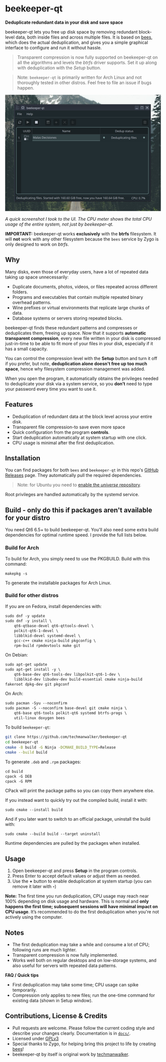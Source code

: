 # beekeeper-qt

**Deduplicate redundant data in your disk and save space**    

beekeeper-qt lets you free up disk space by removing redundant block-level data, both inside files and across multiple files. It is based on [bees](https://github.com/Zygo/bees), which does the actual deduplication, and gives you a simple graphical interface to configure and run it without hassle.

> Transparent compression is now fully supported on beekeeper-qt on all the algorithms and levels the *btrfs* driver supports. Set it up along with deduplication with the *Setup* button.

> Note: `beekeeper-qt` is primarily written for Arch Linux and not thoroughly tested in other distros. Feel free to file an issue if bugs happen.

![A quick screenshot I took to the UI. The CPU meter shows the total CPU usage of the entire system, not just by beekeeper-qt.](docs/ui.png)

*A quick screenshot I took to the UI. The CPU meter shows the total CPU usage of the entire system, not just by beekeeper-qt.*

**IMPORTANT:** beekeeper-qt works **exclusively** with the **btrfs** filesystem. It will **not** work with any other filesystem because the `bees` service by Zygo is only designed to work on *btrfs*.

## Why

Many disks, even those of everyday users, have a lot of repeated data taking up space unnecessarily:  

- Duplicate documents, photos, videos, or files repeated across different folders.  
- Programs and executables that contain multiple repeated binary overhead patterns.  
- Wine prefixes or virtual environments that replicate large chunks of data.  
- Database systems or servers storing repeated blocks.  

beekeeper-qt finds these redundant patterns and compresses or deduplicates them, freeing up space. Now that it supports **automatic transparent compression**, every new file written in your disk is compressed just-in-time to be able to fit more of your files in your disk, especially if it has a small capacity.

You can control the compression level with the **Setup** button and turn it off if you prefer, but note, **deduplication alone doesn't free up too much space**, hence why filesystem compression management was added.

When you open the program, it automatically obtains the privileges needed to deduplicate your disk via a system service, so you **don’t** need to type your password every time you want to use it.

## Features

- Deduplication of redundant data at the block level across your entire disk.
- Transparent file compression-to save even more space
- Quick configuration from the program **controls**.  
- Start deduplication automatically at system startup with one click.  
- CPU usage is minimal after the first deduplication.

## Installation

You can find packages for both `bees` and `beekeeper-qt` in this repo's [GitHub Releases](https://github.com/techmanwalker/beekeeper-qt/releases) page. They automatically pull the required dependencies.
> Note: for Ubuntu you need to [enable the *universe* repository](https://askubuntu.com/questions/148638/how-do-i-enable-the-universe-repository).

Root privileges are handled automatically by the systemd service.

## Build - only do this if packages aren't available for your distro

You need Qt6 6.5+ to build beekeeper-qt. You'll also need some extra build dependencies for optimal runtime speed. I provide the full lists below.

### Build for Arch

To build for Arch, you simply need to use the PKGBUILD.
Build with this command:

```
makepkg -s
```

To generate the installable packages for Arch Linux.

### Build for other distros

If you are on Fedora, install dependencies with:

```
sudo dnf -y update
sudo dnf -y install \
    qt6-qtbase-devel qt6-qttools-devel \
    polkit-qt6-1-devel \
    libblkid-devel systemd-devel \
    gcc-c++ cmake ninja-build pkgconfig \
    rpm-build rpmdevtools make git
```

On Debian:

```
sudo apt-get update
sudo apt-get install -y \
    qt6-base-dev qt6-tools-dev libpolkit-qt6-1-dev \
    libblkid-dev libudev-dev build-essential cmake ninja-build fakeroot dpkg-dev git pkgconf
```

On Arch:
```
sudo pacman -Syu --noconfirm
sudo pacman -S --noconfirm base-devel git cmake ninja \
    qt6-base qt6-tools polkit-qt6 systemd btrfs-progs \
    util-linux doxygen bees
```


To build `beekeeper-qt`:

```bash
git clone https://github.com/techmanwalker/beekeeper-qt
cd beekeeper-qt
cmake -B build -G Ninja -DCMAKE_BUILD_TYPE=Release
cmake --build build
```

To generate `.deb` and `.rpm` packages:

```
cd build
cpack -G DEB
cpack -G RPM
```

CPack will print the package paths so you can copy them anywhere else.

If you instead want to quickly try out the compiled build, install it with:

```
sudo cmake --install build
```

And if you later want to switch to an official package, uninstall the build with:

```
sudo cmake --build build --target uninstall
```

Runtime dependencies are pulled by the packages when installed.

## Usage

1. Open beekeeper-qt and press **Setup** in the program controls.
2. Press Enter to accept default values or adjust them as needed.
3. Use the **+** button to enable deduplication at system startup (you can remove it later with **-**)

**Note:** The first time you run deduplication, CPU usage may reach near 100% depending on disk usage and hardware. This is normal and **only happens the first time; subsequent sessions will have minimal impact on CPU usage**. It’s recommended to do the first deduplication when you're not actively using the computer.

## Notes

* The first deduplication may take a while and consume a lot of CPU; following runs are much lighter.
* Transparent compression is now fully implemented.
* Works well both on regular desktops and on low-storage systems, and also useful for servers with repeated data patterns.

**FAQ / Quick tips**
- First deduplication may take some time; CPU usage can spike temporarily.
- Compression only applies to new files; run the one-time command for existing data (shown in Setup window).

## Contributions, License & Credits

* Pull requests are welcome. Please follow the current coding style and describe your changes clearly. Documentation is in [`docs/`](docs/).
* Licensed under [GPLv3](https://www.gnu.org/licenses/gpl-3.0.html)
* Special thanks to Zygo, for helping bring this project to life by creating [bees](https://github.com/Zygo/bees)!
* beekeeper-qt by itself is original work by [techmanwalker](https://github.com/techmanwalker).